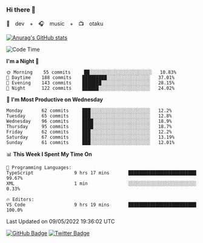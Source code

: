 ### Hi there 👋

🚀　dev　+　🎧　music　+　📺　otaku


[![Anurag's GitHub stats](https://github-readme-stats.vercel.app/api?username=koheitasaka&count_private=true&show_icons=true&theme=monokai)](https://github.com/koheitasaka/github-readme-stats)

<!--START_SECTION:waka-->
![Code Time](http://img.shields.io/badge/Code%20Time-0-blue)

**I'm a Night 🦉** 

```text
🌞 Morning    55 commits     ██░░░░░░░░░░░░░░░░░░░░░░░   10.83% 
🌆 Daytime    188 commits    █████████░░░░░░░░░░░░░░░░   37.01% 
🌃 Evening    143 commits    ███████░░░░░░░░░░░░░░░░░░   28.15% 
🌙 Night      122 commits    ██████░░░░░░░░░░░░░░░░░░░   24.02%

```
📅 **I'm Most Productive on Wednesday** 

```text
Monday       62 commits     ███░░░░░░░░░░░░░░░░░░░░░░   12.2% 
Tuesday      65 commits     ███░░░░░░░░░░░░░░░░░░░░░░   12.8% 
Wednesday    96 commits     ████░░░░░░░░░░░░░░░░░░░░░   18.9% 
Thursday     95 commits     ████░░░░░░░░░░░░░░░░░░░░░   18.7% 
Friday       62 commits     ███░░░░░░░░░░░░░░░░░░░░░░   12.2% 
Saturday     67 commits     ███░░░░░░░░░░░░░░░░░░░░░░   13.19% 
Sunday       61 commits     ███░░░░░░░░░░░░░░░░░░░░░░   12.01%

```


📊 **This Week I Spent My Time On** 

```text
💬 Programming Languages: 
TypeScript               9 hrs 17 mins       █████████████████████████   99.67% 
XML                      1 min               ░░░░░░░░░░░░░░░░░░░░░░░░░   0.33%

🔥 Editors: 
VS Code                  9 hrs 19 mins       █████████████████████████   100.0%

```


 Last Updated on 09/05/2022 19:36:02 UTC
<!--END_SECTION:waka-->

[![GitHub Badge](https://img.shields.io/badge/GitHub-100000?style=for-the-badge&logo=github&logoColor=white)](https://github.com/koheitasaka)
[![Twitter Badge](https://img.shields.io/badge/Twitter-1DA1F2?style=for-the-badge&logo=twitter&logoColor=white)](https://twitter.com/sleep_asleep_)
